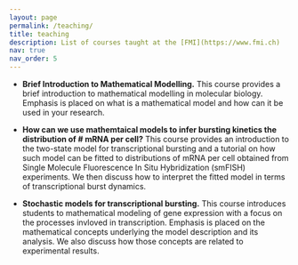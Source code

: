 ```yaml
---
layout: page
permalink: /teaching/
title: teaching
description: List of courses taught at the [FMI](https://www.fmi.ch)
nav: true
nav_order: 5
---
```


- **Brief Introduction to Mathematical Modelling.** This course provides a brief introduction to mathematical modelling in molecular biology. Emphasis is placed on what is a mathematical model and how can it be used in your research. 

- **How can we use mathemtaical models to infer bursting kinetics the distribution of # mRNA per cell?** This course provides an introduction to the two-state model for transcriptional bursting and a tutorial on how such model can be fitted to distributions of mRNA per cell obtained from Single Molecule Fluorescence In Situ Hybridization (smFISH) experiments. We then discuss how to interpret the fitted model in terms of transcriptional burst dynamics.

- **Stochastic models for transcriptional bursting.** This course introduces students to mathematical modeling of gene expression with a focus on the processes invloved in transcription. Emphasis is placed on the mathematical concepts underlying the model description and its analysis. We also discuss how those concepts are related to experimental results.